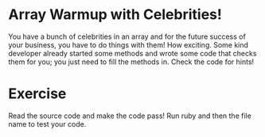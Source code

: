 Array Warmup with Celebrities!
=====

You have a bunch of celebrities in an array and for the future success of your business, you have to do things with them! How exciting. Some kind developer already started some methods and wrote some code that checks them for you; you just need to fill the methods in. Check the code for hints!

Exercise
======

Read the source code and make the code pass! Run ruby and then the file name to test your code.

